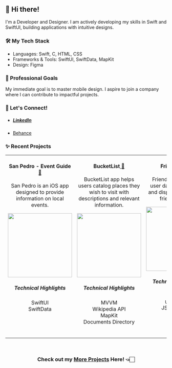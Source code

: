 <h2>👋 Hi there!</h2>

<p>I'm a Developer and Designer. I am actively developing my skills in Swift and SwiftUI, building applications with intuitive designs.</p>

<h3>🛠️ My Tech Stack</h3>
<ul>
  <li>Languages: Swift, C, HTML, CSS</li>
  <li>Frameworks & Tools: SwiftUI, SwiftData, MapKit</li>
  <li>Design: Figma</li>
</ul>

<h3>🎯 Professional Goals</h3>
<p>My immediate goal is to master mobile design. I aspire to join a company where I can contribute to impactful projects.</p>

<h3>🤝 Let's Connect!</h3>
<ul>
  <li><h5><a href="https://www.linkedin.com/in/ricardo-nlo/">LinkedIn</a></h5></li>
  <li><a href="https://www.behance.net/ricardolopezn/projects">Behance</a></li>
</ul>

<h3>✨ Recent Projects</h3>
<table>
<tr>

<!-- PROJECT 1 -->

<td valign="top" align="center" width="380">
<h4>San Pedro - Event Guide<a href="https://github.com/ricardonovelot/SanPedroEventGuide"> 🔗</a></h4>  

<p>San Pedro is an iOS app designed to provide information on local events.</p>

<img src="https://github.com/ricardonovelot/EventosSanPedro/assets/84286086/f582f6ef-5b37-4587-81c0-c827469adf5a" width="200">
<h5>Technical Highlights</h5>
<p>
  SwiftUI<br>
  SwiftData
</p>
<br>
</td>

<!-- PROJECT 2 -->

<td valign="top" align="center" width="380">
<h4>BucketList<a href="https://github.com/ricardonovelot/BucketList"> 🔗</a></h4>  

<p>BucketList app helps users catalog places they wish to visit with descriptions and relevant information.</p>

<img src="https://github.com/ricardonovelot/Projects/assets/84286086/bd65c0aa-914a-491a-a00a-972ebadb5620" width="200">
<h5>Technical Highlights</h5>
<p>
  MVVM<br>
  Wikipedia API<br>
  MapKit<br>
  Documents Directory
</p>
<br>
</td>

<!-- PROJECT 3 -->

<td valign="top" align="center" width="380">
<h4>FriendFaces<a href="https://github.com/ricardonovelot/FriendFaces"> 🔗</a></h4>  

<p>FriendFaces retrieves user data from the web and displays it in a user-friendly format.</p>

<img src="https://github.com/ricardonovelot/FriendFaces/assets/84286086/f37784ef-9b1b-4041-acd3-60b0e5da563a" width="200">
<h5>Technical Highlights</h5>
<p>
  SwiftData<br>
  <code>URLSession</code><br>
  JSON parsing
</p>
<br>
</td>

</tr>
</table>

<br>
<h3 align="center">Check out my <a href="https://github.com/ricardonovelot/ricardonovelot/blob/main/Old-Projects.md">More Projects</a> Here! 👈🏻</h3>
<br>
<br>
